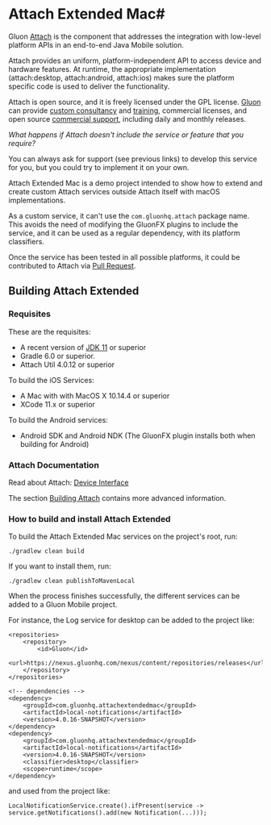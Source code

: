 # Attach Extended Mac#

Gluon [Attach](http://gluonhq.com/products/mobile/attach/) is the component that addresses the integration with low-level platform APIs in an end-to-end Java Mobile solution.

Attach provides an uniform, platform-independent API to access device and hardware features. 
At runtime, the appropriate implementation (attach:desktop, attach:android, attach:ios) makes sure the platform specific code is 
used to deliver the functionality.

Attach is open source, and it is freely licensed under the GPL license.
[Gluon](http://gluonhq.com) can provide [custom consultancy](http://gluonhq.com/services/consulting/) and [training](http://gluonhq.com/services/training/), commercial licenses, and open source [commercial support](http://gluonhq.com/services/commercial-support/), including daily and monthly releases.

_What happens if Attach doesn't include the service or feature that you require?_

You can always ask for support (see previous links) to develop this service for you, but you could try to implement it on your own. 

Attach Extended Mac is a demo project intended to show how to extend and create custom Attach services outside Attach itself with macOS implementations. 

As a custom service, it can't use the `com.gluonhq.attach` package name. This avoids the need of modifying the GluonFX plugins to include the service, and it can be used as a regular dependency, with its platform classifiers.

Once the service has been tested in all possible platforms, it could be contributed to Attach via [Pull Request](https://github.com/gluonhq/attach/pulls).

## Building Attach Extended ##

### Requisites ###

These are the requisites:

* A recent version of [JDK 11](http://jdk.java.net/11/) or superior
* Gradle 6.0 or superior. 
* Attach Util 4.0.12 or superior

To build the iOS Services:
 
* A Mac with with MacOS X 10.14.4 or superior
* XCode 11.x or superior

To build the Android services:

* Android SDK and Android NDK (The GluonFX plugin installs both when building for Android)

### Attach Documentation ###

Read about Attach: [Device Interface](https://docs.gluonhq.com/#_device_interface)

The section [Building Attach](https://docs.gluonhq.com/#_building_attach) contains more advanced information.

### How to build and install Attach Extended ###

To build the Attach Extended Mac services on the project's root, run:

`./gradlew clean build`

If you want to install them, run:

`./gradlew clean publishToMavenLocal`

When the process finishes successfully, the different services can be added to a Gluon Mobile project.

For instance, the Log service for desktop can be added to the project like:

```
<repositories>
    <repository>
        <id>Gluon</id>
        <url>https://nexus.gluonhq.com/nexus/content/repositories/releases</url>
    </repository>
</repositories>

<!-- dependencies -->
<dependency>
    <groupId>com.gluonhq.attachextendedmac</groupId>
    <artifactId>local-notifications</artifactId>
    <version>4.0.16-SNAPSHOT</version>
</dependency>
<dependency>
    <groupId>com.gluonhq.attachextendedmac</groupId>
    <artifactId>local-notifications</artifactId>
    <version>4.0.16-SNAPSHOT</version>
    <classifier>desktop</classifier>
    <scope>runtime</scope>
</dependency>
```

and used from the project like:

```
LocalNotificationService.create().ifPresent(service -> service.getNotifications().add(new Notification(...)));
```
